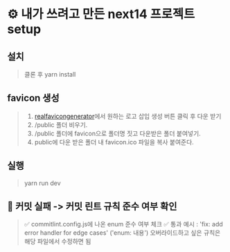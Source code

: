 # ⚙️ 내가 쓰려고 만든 next14 프로젝트 setup

## 설치

> 클론 후
> yarn install

## favicon 생성

> 1. [realfavicongenerator](https://realfavicongenerator.net/)에서 원하는 로고 삽입 생성 버튼 클릭 후 다운 받기
> 2. /public 폴더 비우기.
> 3. /public 폴더에 favicon으로 폴더명 짓고 다운받은 폴더 붙여넣기.
> 4. public에 다운 받은 폴더 내 favicon.ico 파일을 복사 붙여준다.

## 실행

> yarn run dev

## 🧨 커밋 실패 -> 커밋 린트 규칙 준수 여부 확인

> ✅ commitlint.config.js에 나온 enum 준수 여부 체크
> ✅ 통과 예시 : 'fix: add error handler for edge cases' ('enum: 내용')
> 오버라이드하고 싶은 규칙은 해당 파일에서 수정하면 됨
